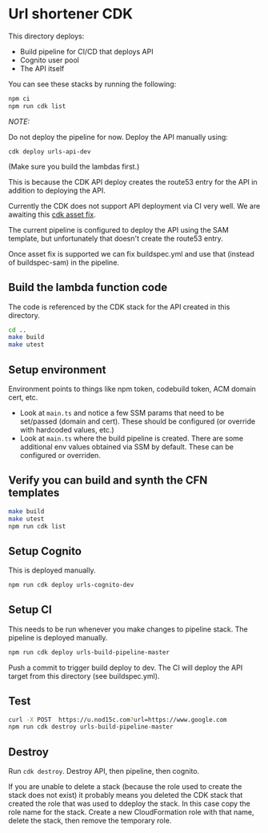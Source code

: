 # Url shortener CDK

This directory deploys:

- Build pipeline for CI/CD that deploys API
- Cognito user pool
- The API itself

You can see these stacks by running the following:

```bash
npm ci
npm run cdk list
```

_NOTE:_

Do not deploy the pipeline for now. Deploy the API manually using:

`cdk deploy urls-api-dev`

(Make sure you build the lambdas first.)

This is because the CDK API deploy creates the route53 entry for the API in addition to deploying the API.

Currently the CDK does not support API deployment via CI very well. We are awaiting this [cdk asset fix](https://github.com/aws/aws-cdk-rfcs/issues/92).

The current pipeline is configured to deploy the API using the SAM template, but unfortunately that doesn't create the route53 entry.

Once asset fix is supported we can fix buildspec.yml and use that (instead of buildspec-sam) in the pipeline.

## Build the lambda function code

The code is referenced by the CDK stack for the API created in this directory.

```bash
cd ..
make build
make utest
```

## Setup environment

Environment points to things like npm token, codebuild token, ACM domain cert, etc.

- Look at `main.ts` and notice a few SSM params that need to be set/passed (domain and cert). These should be configured (or override with hardcoded values, etc.)
- Look at `main.ts` where the build pipeline is created. There are some additional env values obtained via SSM by default. These can be configured or overriden.

## Verify you can build and synth the CFN templates

```bash
make build
make utest
npm run cdk list
```

## Setup Cognito

This is deployed manually.

```bash
npm run cdk deploy urls-cognito-dev
```

## Setup CI

This needs to be run whenever you make changes to pipeline stack. The pipeline is deployed manually.

```bash
npm run cdk deploy urls-build-pipeline-master
```

Push a commit to trigger build deploy to dev. The CI will deploy the API target from this directory (see buildspec.yml).

## Test

```bash
curl -X POST  https://u.nod15c.com?url=https://www.google.com
npm run cdk destroy urls-build-pipeline-master
```

## Destroy

Run `cdk destroy`. Destroy API, then pipeline, then cognito.

If you are unable to delete a stack (because the role used to create the stack does not exist) it probably means you deleted the CDK stack that created the role that was used to ddeploy the stack. In this case copy the role name for the stack. Create a new CloudFormation role with that name, delete the stack, then remove the temporary role.
